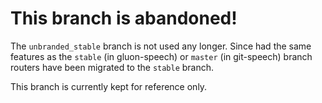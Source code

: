 This branch is abandoned!
=========================

The `unbranded_stable` branch is not used any longer. Since had the same
features as the `stable` (in gluon-speech) or `master` (in git-speech)
branch routers have been migrated to the `stable` branch.

This branch is currently kept for reference only.
